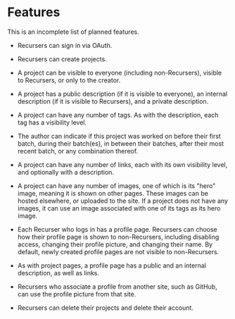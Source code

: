 # Features

This is an incomplete list of planned features.

- Recursers can sign in via OAuth.

- Recursers can create projects.

- A project can be
  visible to everyone (including non-Recursers),
  visible to Recursers,
  or only to the creator.

- A project has
  a public description (if it is visible to everyone),
  an internal description (if it is visible to Recursers),
  and a private description.

- A project can have any number of tags.
  As with the description,
  each tag has a visibility level.

- The author can indicate if this project was worked on
  before their first batch,
  during their batch(es),
  in between their batches,
  after their most recent batch,
  or any combination thereof.

- A project can have any number of links,
  each with its own visibility level,
  and optionally with a description.

- A project can have any number of images,
  one of which is its "hero" image,
  meaning it is shown on other pages.
  These images can be hosted elsewhere,
  or uploaded to the site.
  If a project does not have any images,
  it can use an image associated with one of its tags as its hero image.

- Each Recurser who logs in has a profile page.
  Recursers can choose how their profile page is shown to non-Recursers,
  including disabling access,
  changing their profile picture,
  and changing their name.
  By default,
  newly created profile pages are not visible to non-Recursers.

- As with project pages,
  a profile page has a public and an internal description,
  as well as links.

- Recursers who associate a profile from another site,
  such as GitHub,
  can use the profile picture from that site.

- Recursers can delete their projects
  and delete their account.
